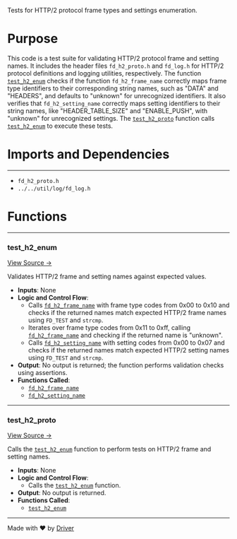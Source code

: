<!--------------------------------------------------------------------------------->
<!-- IMPORTANT: This file is auto-generated by Driver (https://driver.ai). -------->
<!-- Manual edits may be overwritten on future commits. --------------------------->
<!--------------------------------------------------------------------------------->

Tests for HTTP/2 protocol frame types and settings enumeration.

# Purpose
This code is a test suite for validating HTTP/2 protocol frame and setting names. It includes the header files `fd_h2_proto.h` and `fd_log.h` for HTTP/2 protocol definitions and logging utilities, respectively. The function [`test_h2_enum`](<#test_h2_enum>) checks if the function `fd_h2_frame_name` correctly maps frame type identifiers to their corresponding string names, such as "DATA" and "HEADERS", and defaults to "unknown" for unrecognized identifiers. It also verifies that `fd_h2_setting_name` correctly maps setting identifiers to their string names, like "HEADER_TABLE_SIZE" and "ENABLE_PUSH", with "unknown" for unrecognized settings. The [`test_h2_proto`](<#test_h2_proto>) function calls [`test_h2_enum`](<#test_h2_enum>) to execute these tests.
# Imports and Dependencies

---
- `fd_h2_proto.h`
- `../../util/log/fd_log.h`


# Functions

---
### test\_h2\_enum<!-- {{#callable:test_h2_enum}} -->
[View Source →](<../../../../../src/waltz/h2/test_h2_proto.c#L6>)

Validates HTTP/2 frame and setting names against expected values.
- **Inputs**: None
- **Logic and Control Flow**:
    - Calls [`fd_h2_frame_name`](<fd_h2_proto.c.md#fd_h2_frame_name>) with frame type codes from 0x00 to 0x10 and checks if the returned names match expected HTTP/2 frame names using `FD_TEST` and `strcmp`.
    - Iterates over frame type codes from 0x11 to 0xff, calling [`fd_h2_frame_name`](<fd_h2_proto.c.md#fd_h2_frame_name>) and checking if the returned name is "unknown".
    - Calls [`fd_h2_setting_name`](<fd_h2_proto.c.md#fd_h2_setting_name>) with setting codes from 0x00 to 0x07 and checks if the returned names match expected HTTP/2 setting names using `FD_TEST` and `strcmp`.
- **Output**: No output is returned; the function performs validation checks using assertions.
- **Functions Called**:
    - [`fd_h2_frame_name`](<fd_h2_proto.c.md#fd_h2_frame_name>)
    - [`fd_h2_setting_name`](<fd_h2_proto.c.md#fd_h2_setting_name>)


---
### test\_h2\_proto<!-- {{#callable:test_h2_proto}} -->
[View Source →](<../../../../../src/waltz/h2/test_h2_proto.c#L45>)

Calls the [`test_h2_enum`](<#test_h2_enum>) function to perform tests on HTTP/2 frame and setting names.
- **Inputs**: None
- **Logic and Control Flow**:
    - Calls the [`test_h2_enum`](<#test_h2_enum>) function.
- **Output**: No output is returned.
- **Functions Called**:
    - [`test_h2_enum`](<#test_h2_enum>)



---
Made with ❤️ by [Driver](https://www.driver.ai/)